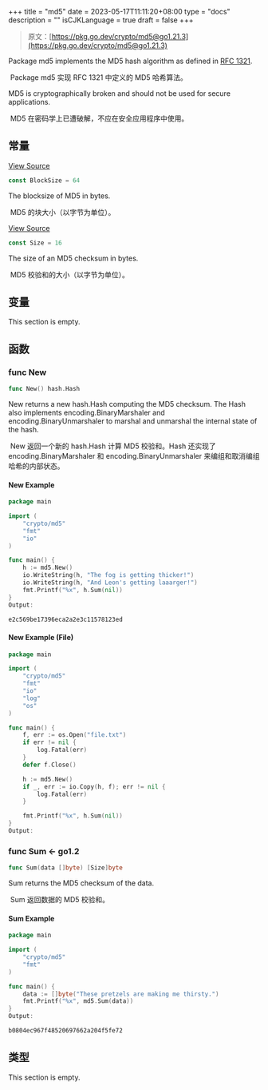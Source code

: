 +++
title = "md5"
date = 2023-05-17T11:11:20+08:00
type = "docs"
description = ""
isCJKLanguage = true
draft = false
+++
> 原文：[https://pkg.go.dev/crypto/md5@go1.21.3](https://pkg.go.dev/crypto/md5@go1.21.3)

Package md5 implements the MD5 hash algorithm as defined in [RFC 1321](https://rfc-editor.org/rfc/rfc1321.html).

​	Package md5 实现 RFC 1321 中定义的 MD5 哈希算法。

MD5 is cryptographically broken and should not be used for secure applications.

​	MD5 在密码学上已遭破解，不应在安全应用程序中使用。

## 常量 

[View Source](https://cs.opensource.google/go/go/+/go1.20.1:src/crypto/md5/md5.go;l=28)

``` go
const BlockSize = 64
```

The blocksize of MD5 in bytes.

​	MD5 的块大小（以字节为单位）。

[View Source](https://cs.opensource.google/go/go/+/go1.20.1:src/crypto/md5/md5.go;l=25)

``` go
const Size = 16
```

The size of an MD5 checksum in bytes.

​	MD5 校验和的大小（以字节为单位）。

## 变量

This section is empty.

## 函数

### func New 

``` go
func New() hash.Hash
```

New returns a new hash.Hash computing the MD5 checksum. The Hash also implements encoding.BinaryMarshaler and encoding.BinaryUnmarshaler to marshal and unmarshal the internal state of the hash.

​	New 返回一个新的 hash.Hash 计算 MD5 校验和。Hash 还实现了 encoding.BinaryMarshaler 和 encoding.BinaryUnmarshaler 来编组和取消编组哈希的内部状态。

#### New Example

```go
package main

import (
	"crypto/md5"
	"fmt"
	"io"
)

func main() {
	h := md5.New()
	io.WriteString(h, "The fog is getting thicker!")
	io.WriteString(h, "And Leon's getting laaarger!")
	fmt.Printf("%x", h.Sum(nil))
}
Output:

e2c569be17396eca2a2e3c11578123ed
```



#### New Example (File)

```go
package main

import (
	"crypto/md5"
	"fmt"
	"io"
	"log"
	"os"
)

func main() {
	f, err := os.Open("file.txt")
	if err != nil {
		log.Fatal(err)
	}
	defer f.Close()

	h := md5.New()
	if _, err := io.Copy(h, f); err != nil {
		log.Fatal(err)
	}

	fmt.Printf("%x", h.Sum(nil))
}
Output:
```



### func Sum  <- go1.2

``` go
func Sum(data []byte) [Size]byte
```

Sum returns the MD5 checksum of the data.

​	Sum 返回数据的 MD5 校验和。

#### Sum  Example

```go
package main

import (
	"crypto/md5"
	"fmt"
)

func main() {
	data := []byte("These pretzels are making me thirsty.")
	fmt.Printf("%x", md5.Sum(data))
}
Output:

b0804ec967f48520697662a204f5fe72
```



## 类型

This section is empty.